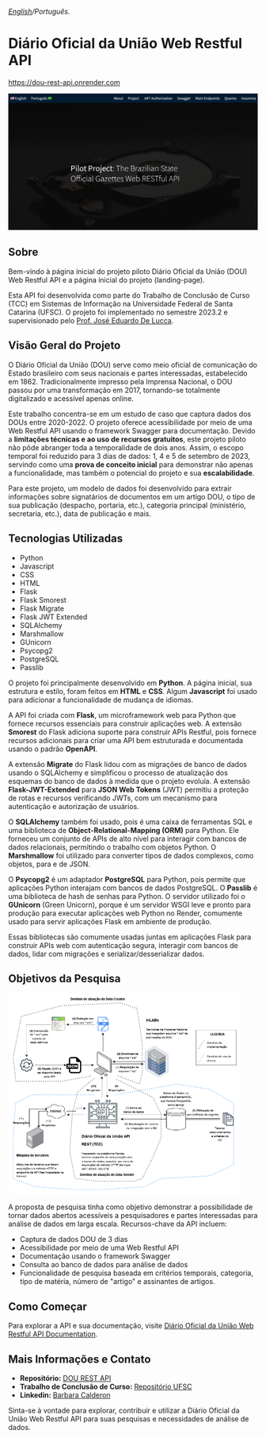 
_[English](README.md)/Português._
# Diário Oficial da União Web Restful API
https://dou-rest-api.onrender.com


![Página inicial da API Restful Web DOU](static/landing_page.png)

## Sobre

Bem-vindo à página inicial do projeto piloto Diário Oficial da União (DOU) Web Restful API e a página inicial do projeto (landing-page).

Esta API foi desenvolvida como parte do Trabalho de Conclusão de Curso (TCC) em Sistemas de Informação na Universidade Federal de Santa Catarina (UFSC). O projeto foi implementado no semestre 2023.2 e supervisionado pelo [Prof. José Eduardo De Lucca](https://www.linkedin.com/in/delucca).

## Visão Geral do Projeto

O Diário Oficial da União (DOU) serve como meio oficial de comunicação do Estado brasileiro com seus nacionais e partes interessadas, estabelecido em 1862. Tradicionalmente impresso pela Imprensa Nacional, o DOU passou por uma transformação em 2017, tornando-se totalmente digitalizado e acessível apenas online.

Este trabalho concentra-se em um estudo de caso que captura dados dos DOUs entre 2020-2022. O projeto oferece acessibilidade por meio de uma Web Restful API usando o framework Swagger para documentação. Devido a **limitações técnicas e ao uso de recursos gratuitos**, este projeto piloto não pôde abranger toda a temporalidade de dois anos. Assim, o escopo temporal foi reduzido para 3 dias de dados: 1, 4 e 5 de setembro de 2023, servindo como uma **prova de conceito inicial** para demonstrar não apenas a funcionalidade, mas também o potencial do projeto e sua **escalabilidade**.

Para este projeto, um modelo de dados foi desenvolvido para extrair informações sobre signatários de documentos em um artigo DOU, o tipo de sua publicação (despacho, portaria, etc.), categoria principal (ministério, secretaria, etc.), data de publicação e mais.


## Tecnologias Utilizadas

* Python
* Javascript
* CSS
* HTML
* Flask
* Flask Smorest
* Flask Migrate
* Flask JWT Extended
* SQLAlchemy
* Marshmallow
* GUnicorn
* Psycopg2
* PostgreSQL
* Passlib

O projeto foi principalmente desenvolvido em **Python**. A página inicial, sua estrutura e estilo, foram feitos em **HTML** e **CSS**. Algum **Javascript** foi usado para adicionar a funcionalidade de mudança de idiomas.

A API foi criada com **Flask**, um microframework web para Python que fornece recursos essenciais para construir aplicações web. A extensão **Smorest** do Flask adiciona suporte para construir APIs Restful, pois fornece recursos adicionais para criar uma API bem estruturada e documentada usando o padrão **OpenAPI**.

A extensão **Migrate** do Flask lidou com as migrações de banco de dados usando o SQLAlchemy e simplificou o processo de atualização dos esquemas do banco de dados à medida que o projeto evoluía. A extensão **Flask-JWT-Extended** para **JSON Web Tokens** (JWT) permitiu a proteção de rotas e recursos verificando JWTs, com um mecanismo para autenticação e autorização de usuários.

O **SQLAlchemy** também foi usado, pois é uma caixa de ferramentas SQL e uma biblioteca de **Object-Relational-Mapping (ORM)** para Python. Ele forneceu um conjunto de APIs de alto nível para interagir com bancos de dados relacionais, permitindo o trabalho com objetos Python. O **Marshmallow** foi utilizado para converter tipos de dados complexos, como objetos, para e de JSON.

O **Psycopg2** é um adaptador **PostgreSQL** para Python, pois permite que aplicações Python interajam com bancos de dados PostgreSQL. O **Passlib** é uma biblioteca de hash de senhas para Python. O servidor utilizado foi o **GUnicorn** (Green Unicorn), porque é um servidor WSGI leve e pronto para produção para executar aplicações web Python no Render, comumente usado para servir aplicações Flask em ambiente de produção.

Essas bibliotecas são comumente usadas juntas em aplicações Flask para construir APIs web com autenticação segura, interagir com bancos de dados, lidar com migrações e serializar/desserializar dados.


## Objetivos da Pesquisa

![Project](static/project_small.png)

A proposta de pesquisa tinha como objetivo demonstrar a possibilidade de tornar dados abertos acessíveis a pesquisadores e partes interessadas para análise de dados em larga escala. Recursos-chave da API incluem:

- Captura de dados DOU de 3 dias
- Acessibilidade por meio de uma Web Restful API
- Documentação usando o framework Swagger
- Consulta ao banco de dados para análise de dados
- Funcionalidade de pesquisa baseada em critérios temporais, categoria, tipo de matéria, número de "artigo" e assinantes de artigos.

## Como Começar

Para explorar a API e sua documentação, visite [Diário Oficial da União Web Restful API Documentation](https://dou-rest-api.onrender.com/swagger-ui).

## Mais Informações e Contato

- **Repositório:** [DOU REST API](https://www.github.com/barbaracalderon/dou-rest-api)
- **Trabalho de Conclusão de Curso:** [Repositório UFSC](https://repositorio.ufsc.br/bitstream/handle/123456789/253322/TCC%20-%20Barbara%20Calderon.pdf?sequence=1&isAllowed=y)
- **Linkedin:** [Barbara Calderon](https://www.linkedin.com/in/barbaracalderondev)

Sinta-se à vontade para explorar, contribuir e utilizar a Diário Oficial da União Web Restful API para suas pesquisas e necessidades de análise de dados.
